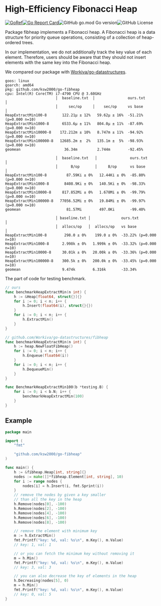 # High-Efficiency Fibonacci Heap

[![GoRef](https://img.shields.io/badge/Go-reference-blue?style=flat-square&color=blue)](https://godoc.org/github.com/ksw2000/go-fibheap)[![Go Report Card](https://goreportcard.com/badge/github.com/ksw2000/go-fibheap?style=flat-square)](https://goreportcard.com/report/github.com/ksw2000/go-fibheap)![GitHub go.mod Go version](https://img.shields.io/github/go-mod/go-version/ksw2000/go-fibheap?style=flat-square&color=green)![GitHub License](https://img.shields.io/github/license/ksw2000/go-fibheap?style=flat-square&color=yellow)


Package fibheap implements a Fibonacci heap. A Fibonacci heap is a data structure for priority queue operations, consisting of a collection of heap-ordered trees.

In our implementation, we do not additionally track the key value of each element. Therefore, users should be aware that they should not insert elements with the same key into the Fibonacci heap.

We compared our package with [Workiva/go-datastructures](https://github.com/Workiva/go-datastructures).

```
goos: linux
goarch: amd64
pkg: github.com/ksw2000/go-fibheap
cpu: Intel(R) Core(TM) i7-4790 CPU @ 3.60GHz
                       │  baseline.txt  │               ours.txt               │
                       │     sec/op     │    sec/op     vs base                │
HeapExtractMin100-8       122.21µ ± 12%   59.62µ ± 16%  -51.21% (p=0.000 n=10)
HeapExtractMin1000-8      6533.6µ ± 11%   804.0µ ± 11%  -87.69% (p=0.000 n=10)
HeapExtractMin10000-8    172.212m ± 10%   8.747m ± 11%  -94.92% (p=0.000 n=10)
HeapExtractMin100000-8   12685.2m ±  2%   135.1m ±  5%  -98.93% (p=0.000 n=10)
geomean                    36.34m         2.744m        -92.45%

                       │  baseline.txt   │               ours.txt               │
                       │      B/op       │     B/op      vs base                │
HeapExtractMin100-8         87.59Ki ± 0%   12.44Ki ± 0%  -85.80% (p=0.000 n=10)
HeapExtractMin1000-8       8408.9Ki ± 0%   140.5Ki ± 0%  -98.33% (p=0.000 n=10)
HeapExtractMin10000-8     817.852Mi ± 0%   1.678Mi ± 0%  -99.79% (p=0.000 n=10)
HeapExtractMin100000-8   77056.52Mi ± 0%   19.84Mi ± 0%  -99.97% (p=0.000 n=10)
geomean                     81.57Mi        497.0Ki       -99.40%

                       │ baseline.txt │              ours.txt               │
                       │  allocs/op   │  allocs/op   vs base                │
HeapExtractMin100-8        298.0 ± 0%    199.0 ± 0%  -33.22% (p=0.000 n=10)
HeapExtractMin1000-8      2.998k ± 0%   1.999k ± 0%  -33.32% (p=0.000 n=10)
HeapExtractMin10000-8     30.01k ± 0%   20.00k ± 0%  -33.36% (p=0.000 n=10)
HeapExtractMin100000-8    300.5k ± 0%   200.0k ± 0%  -33.45% (p=0.000 n=10)
geomean                   9.474k        6.316k       -33.34%
```

The part of code for testing benchmark.

```go
// ours
func benchmarkHeapExtractMin(n int) {
	h := &Heap[float64, struct{}]{}
	for i := 0; i < n; i++ {
		h.Insert(float64(i), struct{}{})
	}
	for i := 0; i < n; i++ {
		h.ExtractMin()
	}
}

// github.com/Workiva/go-datastructures/fibheap
func benchmarkHeapExtractMin(n int) {
	h := heap.NewFloatFibHeap()
	for i := 0; i < n; i++ {
		h.Enqueue(float64(i))
	}
	for i := 0; i < n; i++ {
		h.DequeueMin()
	}
}

func BenchmarkHeapExtractMin100(b *testing.B) {
	for i := 0; i < b.N; i++ {
		benchmarkHeapExtractMin(100)
	}
}
```

## Example

```go
package main

import (
	"fmt"

	"github.com/ksw2000/go-fibheap"
)

func main() {
	h := &fibheap.Heap[int, string]{}
	nodes := make([]*fibheap.Element[int, string], 10)
	for i := range nodes {
		nodes[i] = h.Insert(i, fmt.Sprint(i))
	}
	// remove the nodes by given a key smaller
	// than all the key in the heap
	h.Remove(nodes[0], -100)
	h.Remove(nodes[2], -100)
	h.Remove(nodes[4], -100)
	h.Remove(nodes[6], -100)
	h.Remove(nodes[8], -100)

	// remove the element with minimum key
	m := h.ExtractMin()
	fmt.Printf("key: %d, val: %s\n", m.Key(), m.Value)
	// key: 1, val: 1

	// or you can fetch the minimum key without removing it
	m = h.Min()
	fmt.Printf("key: %d, val: %s\n", m.Key(), m.Value)
	// key: 3, val: 3

	// you can also decrease the key of elements in the heap
	h.Decreasing(nodes[5], 0)
	m = h.Min()
	fmt.Printf("key: %d, val: %s\n", m.Key(), m.Value)
	// key: 0, val: 5
}
```

